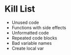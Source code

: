 Kill List
=========
* Unused code
* Functions with side effects
* Unformatted code
* Repeated code blocks
* Bad variable names
* Create local var
